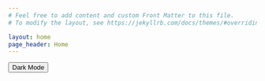 ```yaml
---
# Feel free to add content and custom Front Matter to this file.
# To modify the layout, see https://jekyllrb.com/docs/themes/#overriding-theme-defaults

layout: home
page_header: Home
---
```

<style>
    .dark-mode * {
        background-color: black;
        color: white;
    }
</style>

<div>
    <button onclick="darkmode()">Dark Mode</button>
</div>

<script>
    function darkmode() {
        document.body.classList.toggle("dark-mode");
    }
</script>
